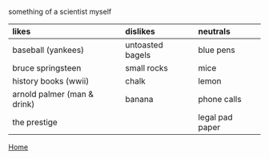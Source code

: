 something of a scientist myself
  
|             likes             |     dislikes      |    neutrals     |
|:------------------------------|:------------------|:----------------|
| baseball (yankees)            | untoasted bagels  | blue pens       |
| bruce springsteen             | small rocks       | mice            |
| history books (wwii)          | chalk             | lemon           |
| arnold palmer (man & drink)   | banana            | phone calls     |
| the prestige                  |                   | legal pad paper |

[Home](./)
